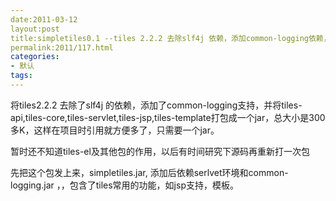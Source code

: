 ```yaml
---
date:2011-03-12
layout:post
title:simpletiles0.1 --tiles 2.2.2 去除slf4j 依赖，添加common-logging依赖，并将重新封包
permalink:2011/117.html
categories:
- 默认
tags:
---
```



<p>将tiles2.2.2 去除了slf4j 的依赖，添加了common-logging支持，并将tiles-api,tiles-core,tiles-servlet,tiles-jsp,tiles-template打包成一个jar，总大小是300多K，这样在项目时引用就方便多了，只需要一个jar。</p> <p>暂时还不知道tiles-el及其他包的作用，以后有时间研究下源码再重新打一次包</p> <p>先把这个包发上来，simpletiles.jar, 添加后依赖serlvet环境和common-logging.jar ，，包含了tiles常用的功能，如jsp支持，模板。</p>